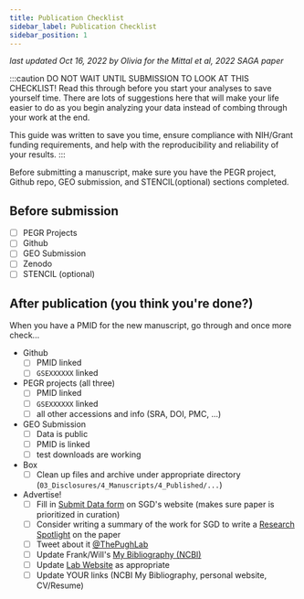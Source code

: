 ```yaml
---
title: Publication Checklist
sidebar_label: Publication Checklist
sidebar_position: 1
---
```


*last updated Oct 16, 2022 by Olivia for the Mittal et al, 2022 SAGA paper*

:::caution
DO NOT WAIT UNTIL SUBMISSION TO LOOK AT THIS CHECKLIST! Read this through before you start your analyses to save yourself time. There are lots of suggestions here that will make your life easier to do as you begin analyzing your data instead of combing through your work at the end.

This guide was written to save you time, ensure compliance with NIH/Grant funding requirements, and help with the reproducibility and reliability of your results.
:::

Before submitting a manuscript, make sure you have the PEGR project, Github repo, GEO submission, and STENCIL(optional) sections completed.

## Before submission
- [ ] PEGR Projects
- [ ] Github
- [ ] GEO Submission
- [ ] Zenodo
- [ ] STENCIL (optional)

## After publication (you think you're done?)
When you have a PMID for the new manuscript, go through and once more check...
- Github
  - [ ] PMID linked
  - [ ] `GSEXXXXXX` linked
- PEGR projects (all three)
  - [ ] PMID linked
  - [ ] `GSEXXXXXX` linked
  - [ ] all other accessions and info (SRA, DOI, PMC, ...)
- GEO Submission
  - [ ] Data is public
  - [ ] PMID is linked
  - [ ] test downloads are working
- Box
  - [ ] Clean up files and archive under appropriate directory (`03_Disclosures/4_Manuscripts/4_Published/...`)
- Advertise!
  - [ ] Fill in [Submit Data form](https://www.yeastgenome.org/submitData) on SGD's website (makes sure paper is prioritized in curation)
  - [ ] Consider writing a summary of the work for SGD to write a [Research Spotlight](https://www.yeastgenome.org/blog/category/research-spotlight) on the paper
  - [ ] Tweet about it [@ThePughLab](https://twitter.com/thepughlab?lang=en)
  - [ ] Update Frank/Will's [My Bibliography (NCBI)](https://www.ncbi.nlm.nih.gov/sites/myncbi/benjamin.pugh.1/bibliography/40517395/public/?sort=date&direction=descending)
  - [ ] Update [Lab Website](http://pughlab.mbg.cornell.edu/) as appropriate
  - [ ] Update YOUR links (NCBI My Bibliography, personal website, CV/Resume)

[mittal-repo]:https://github.com/CEGRcode/2022-Mittal_SAGA
[template-repo]:https://github.com/CEGRcode/20XX-LastName_Journal
